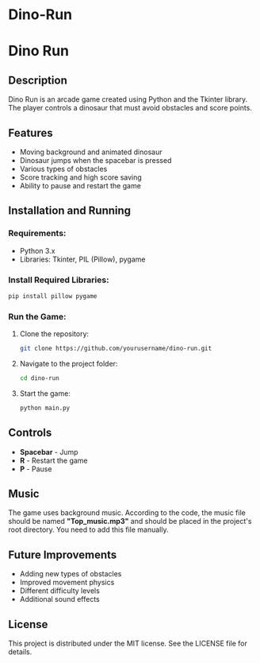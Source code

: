 # Dino-Run
# Dino Run

## Description
Dino Run is an arcade game created using Python and the Tkinter library. The player controls a dinosaur that must avoid obstacles and score points.

## Features
- Moving background and animated dinosaur
- Dinosaur jumps when the spacebar is pressed
- Various types of obstacles
- Score tracking and high score saving
- Ability to pause and restart the game

## Installation and Running
### Requirements:
- Python 3.x
- Libraries: Tkinter, PIL (Pillow), pygame

### Install Required Libraries:
```bash
pip install pillow pygame
```

### Run the Game:
1. Clone the repository:
   ```bash
   git clone https://github.com/yourusername/dino-run.git
   ```
2. Navigate to the project folder:
   ```bash
   cd dino-run
   ```
3. Start the game:
   ```bash
   python main.py
   ```

## Controls
- **Spacebar** - Jump
- **R** - Restart the game
- **P** - Pause

## Music
The game uses background music. According to the code, the music file should be named **"Top_music.mp3"** and should be placed in the project's root directory. You need to add this file manually.

## Future Improvements
- Adding new types of obstacles
- Improved movement physics
- Different difficulty levels
- Additional sound effects

## License
This project is distributed under the MIT license. See the LICENSE file for details.

